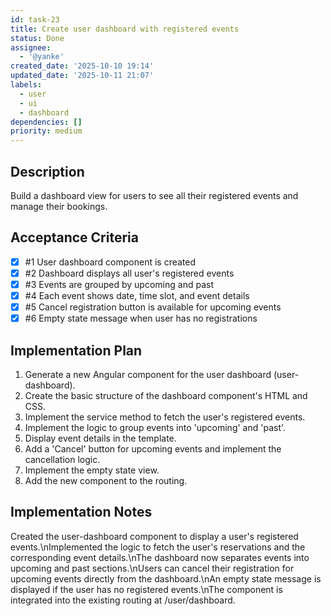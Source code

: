 ```yaml
---
id: task-23
title: Create user dashboard with registered events
status: Done
assignee:
  - '@yanke'
created_date: '2025-10-10 19:14'
updated_date: '2025-10-11 21:07'
labels:
  - user
  - ui
  - dashboard
dependencies: []
priority: medium
---
```


## Description

<!-- SECTION:DESCRIPTION:BEGIN -->
Build a dashboard view for users to see all their registered events and manage their bookings.
<!-- SECTION:DESCRIPTION:END -->

## Acceptance Criteria
<!-- AC:BEGIN -->
- [x] #1 User dashboard component is created
- [x] #2 Dashboard displays all user's registered events
- [x] #3 Events are grouped by upcoming and past
- [x] #4 Each event shows date, time slot, and event details
- [x] #5 Cancel registration button is available for upcoming events
- [x] #6 Empty state message when user has no registrations
<!-- AC:END -->

## Implementation Plan

<!-- SECTION:PLAN:BEGIN -->
1. Generate a new Angular component for the user dashboard (user-dashboard).
2. Create the basic structure of the dashboard component's HTML and CSS.
3. Implement the service method to fetch the user's registered events.
4. Implement the logic to group events into 'upcoming' and 'past'.
5. Display event details in the template.
6. Add a 'Cancel' button for upcoming events and implement the cancellation logic.
7. Implement the empty state view.
8. Add the new component to the routing.
<!-- SECTION:PLAN:END -->

## Implementation Notes

<!-- SECTION:NOTES:BEGIN -->
Created the user-dashboard component to display a user's registered events.\nImplemented the logic to fetch the user's reservations and the corresponding event details.\nThe dashboard now separates events into upcoming and past sections.\nUsers can cancel their registration for upcoming events directly from the dashboard.\nAn empty state message is displayed if the user has no registered events.\nThe component is integrated into the existing routing at /user/dashboard.
<!-- SECTION:NOTES:END -->
